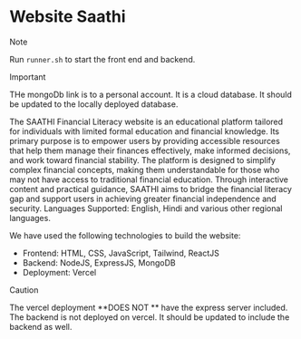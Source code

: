 # Website Saathi

> [!NOTE]  
> Run `runner.sh` to start the front end and backend.

> [!IMPORTANT]
> THe mongoDb link is to a personal account. It is a cloud database. It should be updated to the locally deployed database.

The SAATHI Financial Literacy website is an educational platform tailored for individuals with limited formal education and financial knowledge. Its primary purpose is to empower users by providing accessible resources that help them manage their finances effectively, make informed decisions, and work toward financial stability. The platform is designed to simplify complex financial concepts, making them understandable for those who may not have access to traditional financial education. Through interactive content and practical guidance, SAATHI aims to bridge the financial literacy gap and support users in achieving greater financial independence and security.
Languages Supported: English, Hindi and various other regional languages.

We have used the following technologies to build the website:

- Frontend: HTML, CSS, JavaScript, Tailwind, ReactJS
- Backend: NodeJS, ExpressJS, MongoDB
- Deployment: Vercel

> [!CAUTION]
> The vercel deployment **DOES NOT
** have the express server included. The backend is not deployed on vercel. It should be updated to include the backend as well.

